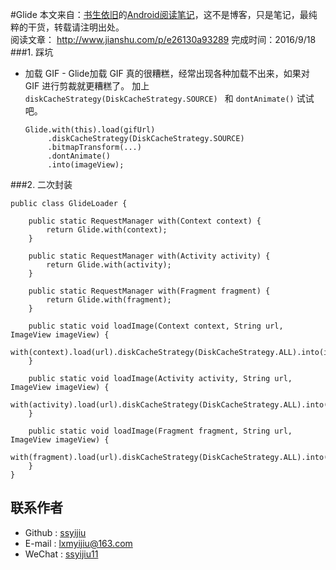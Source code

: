 #Glide
本文来自：[书生依旧](https://github.com/ssyijiu)的[Android阅读笔记](https://github.com/ssyijiu/Android-ReadingNotes)，这不是博客，只是笔记，最纯粹的干货，转载请注明出处。     
阅读文章：  http://www.jianshu.com/p/e26130a93289
完成时间：2016/9/18  
###1. 踩坑
- 加载 GIF - Glide加载 GIF 真的很糟糕，经常出现各种加载不出来，如果对 GIF 进行剪裁就更糟糕了。
    加上 `diskCacheStrategy(DiskCacheStrategy.SOURCE) ` 和 `dontAnimate()` 试试吧。

    ```
    Glide.with(this).load(gifUrl)
    	 .diskCacheStrategy(DiskCacheStrategy.SOURCE)
    	 .bitmapTransform(...)
    	 .dontAnimate()
    	 .into(imageView);
    ```

###2. 二次封装
```
public class GlideLoader {
	
	public static RequestManager with(Context context) {
		return Glide.with(context);
	}
	
	public static RequestManager with(Activity activity) {
		return Glide.with(activity);
	}
	
	public static RequestManager with(Fragment fragment) {
		return Glide.with(fragment);
	}
	
	public static void loadImage(Context context, String url, ImageView imageView) {
		with(context).load(url).diskCacheStrategy(DiskCacheStrategy.ALL).into(imageView);
	}
	
	public static void loadImage(Activity activity, String url, ImageView imageView) {
		with(activity).load(url).diskCacheStrategy(DiskCacheStrategy.ALL).into(imageView);
	}
	
	public static void loadImage(Fragment fragment, String url, ImageView imageView) {
		with(fragment).load(url).diskCacheStrategy(DiskCacheStrategy.ALL).into(imageView);
	}
}
```
## 联系作者
- Github : [ssyijiu](https://github.com/ssyijiu)
- E-mail : lxmyijiu@163.com
- WeChat : [ssyijiu11](http://obe5pxv6t.bkt.clouddn.com/weixin.jpg)